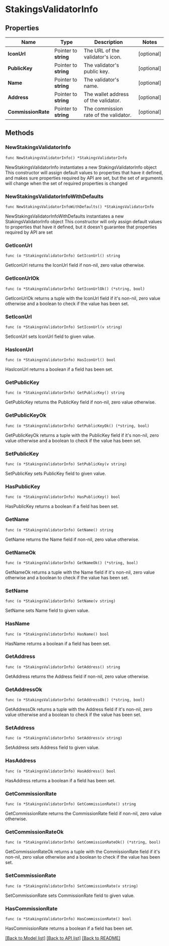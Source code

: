 # StakingsValidatorInfo

## Properties

Name | Type | Description | Notes
------------ | ------------- | ------------- | -------------
**IconUrl** | Pointer to **string** | The URL of the validator&#39;s icon. | [optional] 
**PublicKey** | Pointer to **string** | The validator&#39;s public key. | [optional] 
**Name** | Pointer to **string** | The validator&#39;s name. | [optional] 
**Address** | Pointer to **string** | The wallet address of the validator. | [optional] 
**CommissionRate** | Pointer to **string** | The commission rate of the validator. | [optional] 

## Methods

### NewStakingsValidatorInfo

`func NewStakingsValidatorInfo() *StakingsValidatorInfo`

NewStakingsValidatorInfo instantiates a new StakingsValidatorInfo object
This constructor will assign default values to properties that have it defined,
and makes sure properties required by API are set, but the set of arguments
will change when the set of required properties is changed

### NewStakingsValidatorInfoWithDefaults

`func NewStakingsValidatorInfoWithDefaults() *StakingsValidatorInfo`

NewStakingsValidatorInfoWithDefaults instantiates a new StakingsValidatorInfo object
This constructor will only assign default values to properties that have it defined,
but it doesn't guarantee that properties required by API are set

### GetIconUrl

`func (o *StakingsValidatorInfo) GetIconUrl() string`

GetIconUrl returns the IconUrl field if non-nil, zero value otherwise.

### GetIconUrlOk

`func (o *StakingsValidatorInfo) GetIconUrlOk() (*string, bool)`

GetIconUrlOk returns a tuple with the IconUrl field if it's non-nil, zero value otherwise
and a boolean to check if the value has been set.

### SetIconUrl

`func (o *StakingsValidatorInfo) SetIconUrl(v string)`

SetIconUrl sets IconUrl field to given value.

### HasIconUrl

`func (o *StakingsValidatorInfo) HasIconUrl() bool`

HasIconUrl returns a boolean if a field has been set.

### GetPublicKey

`func (o *StakingsValidatorInfo) GetPublicKey() string`

GetPublicKey returns the PublicKey field if non-nil, zero value otherwise.

### GetPublicKeyOk

`func (o *StakingsValidatorInfo) GetPublicKeyOk() (*string, bool)`

GetPublicKeyOk returns a tuple with the PublicKey field if it's non-nil, zero value otherwise
and a boolean to check if the value has been set.

### SetPublicKey

`func (o *StakingsValidatorInfo) SetPublicKey(v string)`

SetPublicKey sets PublicKey field to given value.

### HasPublicKey

`func (o *StakingsValidatorInfo) HasPublicKey() bool`

HasPublicKey returns a boolean if a field has been set.

### GetName

`func (o *StakingsValidatorInfo) GetName() string`

GetName returns the Name field if non-nil, zero value otherwise.

### GetNameOk

`func (o *StakingsValidatorInfo) GetNameOk() (*string, bool)`

GetNameOk returns a tuple with the Name field if it's non-nil, zero value otherwise
and a boolean to check if the value has been set.

### SetName

`func (o *StakingsValidatorInfo) SetName(v string)`

SetName sets Name field to given value.

### HasName

`func (o *StakingsValidatorInfo) HasName() bool`

HasName returns a boolean if a field has been set.

### GetAddress

`func (o *StakingsValidatorInfo) GetAddress() string`

GetAddress returns the Address field if non-nil, zero value otherwise.

### GetAddressOk

`func (o *StakingsValidatorInfo) GetAddressOk() (*string, bool)`

GetAddressOk returns a tuple with the Address field if it's non-nil, zero value otherwise
and a boolean to check if the value has been set.

### SetAddress

`func (o *StakingsValidatorInfo) SetAddress(v string)`

SetAddress sets Address field to given value.

### HasAddress

`func (o *StakingsValidatorInfo) HasAddress() bool`

HasAddress returns a boolean if a field has been set.

### GetCommissionRate

`func (o *StakingsValidatorInfo) GetCommissionRate() string`

GetCommissionRate returns the CommissionRate field if non-nil, zero value otherwise.

### GetCommissionRateOk

`func (o *StakingsValidatorInfo) GetCommissionRateOk() (*string, bool)`

GetCommissionRateOk returns a tuple with the CommissionRate field if it's non-nil, zero value otherwise
and a boolean to check if the value has been set.

### SetCommissionRate

`func (o *StakingsValidatorInfo) SetCommissionRate(v string)`

SetCommissionRate sets CommissionRate field to given value.

### HasCommissionRate

`func (o *StakingsValidatorInfo) HasCommissionRate() bool`

HasCommissionRate returns a boolean if a field has been set.


[[Back to Model list]](../README.md#documentation-for-models) [[Back to API list]](../README.md#documentation-for-api-endpoints) [[Back to README]](../README.md)


